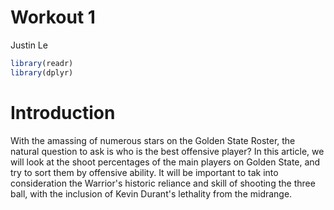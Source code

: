 Workout 1
================
Justin Le

``` r
library(readr)
library(dplyr)
```

Introduction
============

With the amassing of numerous stars on the Golden State Roster, the natural question to ask is who is the best offensive player? In this article, we will look at the shoot percentages of the main players on Golden State, and try to sort them by offensive ability. It will be important to tak into consideration the Warrior's historic reliance and skill of shooting the three ball, with the inclusion of Kevin Durant's lethality from the midrange.
